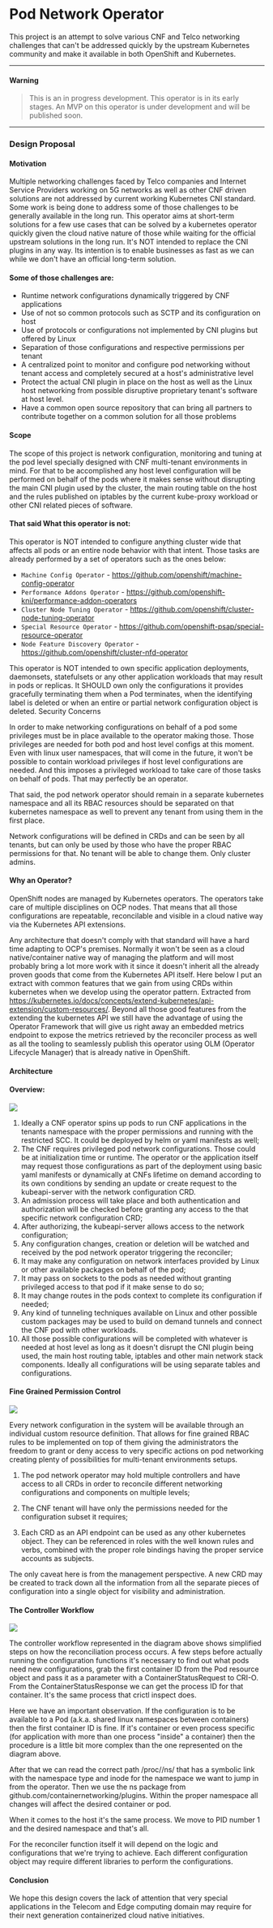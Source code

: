 # Pod Network Operator

This project is an attempt to solve various CNF and Telco networking challenges that can't be addressed quickly by the upstream Kubernetes community and make it available in both OpenShift and Kubernetes.

---
#### Warning
> This is an in progress development. This operator is in its early stages. An MVP on this operator is under development and will be published soon.
---

### Design Proposal
#### Motivation

Multiple networking challenges faced by Telco companies and Internet Service Providers working on 5G networks as well as other CNF driven solutions are not addressed by current working Kubernetes CNI standard. Some work is being done to address some of those challenges to be generally available in the long run. This operator aims at short-term solutions for a few use cases that can be solved by a kubernetes operator quickly given the cloud native nature of those while waiting for the official upstream solutions in the long run. It's NOT intended to replace the CNI plugins in any way. Its intention is to enable businesses as fast as we can while we don't have an official long-term solution.

#### Some of those challenges are:

- Runtime network configurations dynamically triggered by CNF applications
- Use of not so common protocols such as SCTP and its configuration on host
- Use of protocols or configurations not implemented by CNI plugins but offered by Linux
- Separation of those configurations and respective permissions per tenant
- A centralized point to monitor and configure pod networking without tenant access and completely secured at a host's administrative level
- Protect the actual CNI plugin in place on the host as well as the Linux host networking from possible disruptive proprietary tenant's software at host level.
- Have a common open source repository that can bring all partners to contribute together on a common solution for all those problems

#### Scope

The scope of this project is network configuration, monitoring and tuning at the pod level specially designed with CNF multi-tenant environments in mind. For that to be accomplished any host level configuration will be performed on behalf of the pods where it makes sense without disrupting the main CNI plugin used by the cluster, the main routing table on the host and the rules published on iptables by the current kube-proxy workload or other CNI related pieces of software.

#### That said What this operator is not:

This operator is NOT intended to configure anything cluster wide that affects all pods or an entire node behavior with that intent. Those tasks are already performed by a set of operators such as the ones below:

- `Machine Config Operator` - https://github.com/openshift/machine-config-operator
- `Performance Addons Operator` - https://github.com/openshift-kni/performance-addon-operators
- `Cluster Node Tuning Operator` - https://github.com/openshift/cluster-node-tuning-operator
- `Special Resource Operator` - https://github.com/openshift-psap/special-resource-operator
- `Node Feature Discovery Operator` - https://github.com/openshift/cluster-nfd-operator

This operator is NOT intended to own specific application deployments, daemonsets, statefulsets or any other application workloads that may result in pods or replicas. It SHOULD own only the configurations it provides gracefully terminating them when a Pod terminates, when the identifying label is deleted or when an entire or partial network configuration object is deleted.
Security Concerns

In order to make networking configurations on behalf of a pod some privileges must be in place available to the operator making those. Those privileges are needed for both pod and host level configs at this moment. Even with linux user namespaces, that will come in the future, it won't be possible to contain workload privileges if host level configurations are needed. And this imposes a privileged workload to take care of those tasks on behalf of pods. That may perfectly be an operator.

That said, the pod network operator should remain in a separate kubernetes namespace and all its RBAC resources should be separated on that kubernetes namespace as well to prevent any tenant from using them in the first place.

Network configurations will be defined in CRDs and can be seen by all tenants, but can only be used by those who have the proper RBAC permissions for that. No tenant will be able to change them. Only cluster admins.

#### Why an Operator?

OpenShift nodes are managed by Kubernetes operators. The operators take care of multiple disciplines on OCP nodes. That means that all those configurations are repeatable, reconcilable and visible in a cloud native way via the Kubernetes API extensions.

Any architecture that doesn't comply with that standard will have a hard time adapting to OCP's premises. Normally it won't be seen as a cloud native/container native way of managing the platform and will most probably bring a lot more work with it since it doesn't inherit all the already proven goods that come from the Kubernetes API itself.
Here below I put an extract with common features that we gain from using CRDs within kubernetes when we develop using the operator pattern.
Extracted from https://kubernetes.io/docs/concepts/extend-kubernetes/api-extension/custom-resources/.
Beyond all those good features from the extending the kubernetes API we still have the advantage of using the Operator Framework that will give us right away an embedded metrics endpoint to expose the metrics retrieved by the reconciler process as well as all the tooling to seamlessly publish this operator using OLM (Operator Lifecycle Manager) that is already native in OpenShift.

#### Architecture

#### Overview:

<img src='docs/img/pod_network_operator.png'></img>

1. Ideally a CNF operator spins up pods to run CNF applications in the tenants namespace with the proper permissions and running with the restricted SCC. It could be deployed by helm or yaml manifests as well;
2. The CNF requires privileged pod network configurations. Those could be at initialization time or runtime. The operator or the application itself may request those configurations as part of the deployment using basic yaml manifests or dynamically at CNFs lifetime on demand according to its own conditions by sending an update or create request to the kubeapi-server with the network configuration CRD.
3. An admission process will take place and both authentication and authorization will be checked before granting any access to the that specific network configuration CRD;
4. After authorizing, the kubeapi-server allows access to the network configuration;
5. Any configuration changes, creation or deletion will be watched and received by the pod network operator triggering the reconciler;
6. It may make any configuration on network interfaces provided by Linux or other available packages on behalf of the pod;
7. It may pass on sockets to the pods as needed without granting privileged access to that pod if it make sense to do so;
8. It may change routes in the pods context to complete its configuration if needed;
9. Any kind of tunneling techniques available on Linux and other possible custom packages may be used to build on demand tunnels and connect the CNF pod with other workloads.
10. All those possible configurations will be completed with whatever is needed at host level as long as it doesn't disrupt the CNI plugin being used, the main host routing table, iptables and other main network stack components. Ideally all configurations will be using separate tables and configurations.

#### Fine Grained Permission Control

<img src='docs/img/multi-crd-network-operator.png'></img>

Every network configuration in the system will be available through an individual custom resource definition. That allows for fine grained RBAC rules to be implemented on top of them giving the administrators the freedom to grant or deny access to very specific actions on pod networking creating plenty of possibilities for multi-tenant environments setups.

1. The pod network operator may hold multiple controllers and have access to all CRDs in order to reconcile different networking configurations and components on multiple levels;

2. The CNF tenant will have only the permissions needed for the configuration subset it requires;

3. Each CRD as an API endpoint can be used as any other kubernetes object. They can be referenced in roles with the well known rules and verbs, combined with the proper role bindings having the proper service accounts as subjects.

The only caveat here is from the management perspective. A new CRD may be created to track down all the information from all the separate pieces of configuration into a single object for visibility and administration.

#### The Controller Workflow

<img src='docs/img/pod-network-controller.png'></img>

The controller workflow represented in the diagram above shows simplified steps on how the reconciliation process occurs. A few steps before actually running the configuration functions it's necessary to find out what pods need new configurations, grab the first container ID from the Pod resource object and pass it as a parameter with a ContainerStatusRequest to CRI-O. From the ContainerStatusResponse we can get the process ID for that container. It's the same process that crictl inspect does.

Here we have an important observation. If the configuration is to be available to a Pod (a.k.a. shared linux namespaces between containers) then the first container ID is fine. If it's container or even process specific (for application with more than one process "inside" a container) then the procedure is a little bit more complex than the one represented on the diagram above.

After that we can read the correct path /proc/<PID>/ns/<desired namespace> that has a symbolic link with the namespace type and inode for the namespace we want to jump in from the operator. Then we use the ns package from github.com/containernetworking/plugins. Within the proper namespace all changes will affect the desired container or pod.

When it comes to the host it's the same process. We move to PID number 1 and the desired namespace and that's all.

For the reconciler function itself it will depend on the logic and configurations that we're trying to achieve. Each different configuration object may require different libraries to perform the configurations.

#### Conclusion

We hope this design covers the lack of attention that very special applications in the Telecom and Edge computing domain may require for their next generation containerized cloud native initiatives.

